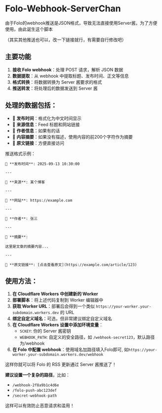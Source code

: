 # Folo-Webhook-ServerChan
由于Folo的webhook推送是JSON格式，导致无法直接使用Server酱，为了方便使用，由此诞生这个脚本

（其实其他推送也可以，改一下链接就行，有需要自行修改吧）


## 主要功能
1. **接收 Folo webhook**：处理 POST 请求，解析 JSON 数据
2. **数据提取**：从 webhook 中提取标题、发布时间、正文等信息
3. **格式转换**：将数据转换为 Server 酱要求的格式
4. **推送转发**：将处理后的数据发送到 Server 酱

## 处理的数据包括：
- 📅 **发布时间**：格式化为中文时间显示
- 📰 **来源信息**：Feed 标题和网站链接
- 👤 **作者信息**：如果有的话
- 📝 **内容摘要**：如果没有描述，使用内容的前200个字符作为摘要
- 📖 **原文链接**：方便直接访问

推送格式示例：
```
📅 **发布时间**: 2025-09-13 10:30:00

---

📰 **来源**: 某个博客

---

🔗 **网站**: https://example.com

---

👤 **作者**: 张三

---

📝 **摘要**:

这里是文章的摘要内容...

---

📖 **原文链接**: [点击查看原文](https://example.com/article/123)
```
## 使用方法：

1. **在 Cloudflare Workers 中创建新的 Worker**
2. **部署脚本**：将上述代码复制到 Worker 编辑器中
3. **获取 Worker URL**：部署后会得到一个类似 `https://your-worker.your-subdomain.workers.dev` 的 URL
4. **绑定自定义域名**：可选，但非常建议绑定自定义域名
5. **在 Cloudflare Workers 设置中添加环境变量**：
   - `SCKEY`: 你的 Server 酱密钥
   - `WEBHOOK_PATH`: 自定义的安全路径，如 `/webhook-secret123`，默认路径为/webhook
6. **在 Folo 中配置 webhook**：使用域名加路径填入Folo即可, 如`https://your-worker.your-subdomain.workers.dev/webhook`


这样你就可以将 Folo 的 RSS 更新通过 Server 酱推送了！


**建议设置一个复杂的路径**，比如：
- `/webhook-2f8a9b1c4d6e`
- `/folo-push-abc123def`
- `/secret-webhook-path`

这样可以有效防止恶意请求和滥用！
